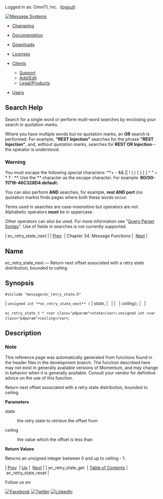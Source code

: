 Logged in as: OmniTI, Inc.  ([logout](https://support.messagesystems.com/logout.php))

[![Message Systems](https://support.messagesystems.com/images/ms-white205.png)](https://support.messagesystems.com/start.php) 

*   [Changelog](https://support.messagesystems.com/start.php?show=changelog)
*   [Documentation](https://support.messagesystems.com/docs/)
*   [Downloads](https://support.messagesystems.com/start.php)

*   [Licenses](https://support.messagesystems.com/license_summary.php)
*   <a href="">Clients</a>
    *   [Support](https://support.messagesystems.com/cs.php)
    *   [Add/Edit](https://support.messagesystems.com/edit_client.php)
    *   [Legal/Products](https://support.messagesystems.com/edit_products.php)
*   [Users](https://support.messagesystems.com/edit_customer.php)

## Search Help

Search for a single word or perform multi-word searches by enclosing your search in quotation marks.

Where you have multiple words but no quotation marks, an **OR** search is performed. For example, **"REST Injection"** searches for the phrase **"REST Injection"**, and, without quotation marks, searches for **REST OR Injection**--the operator is understood.

### Warning

You must escape the following special characters: **+ - && || ! ( ) { } [ ] ^ " ~ * ? : \**. Use the **\** character as the escape character. For example: **B0/00-11719-46C328D4\:default\:**

You can also perform **AND** searches, for example, **rest AND port** (no quotation marks) finds pages where both these words occur.

Terms used in searches are case-insensitive but operators are not. Alphabetic operators **must** be in uppercase.

Other operators can also be used. For more information see "[Query Parser Syntax](https://lucene.apache.org/core/old_versioned_docs/versions/3_0_0/queryparsersyntax.html)". Use of fields in searches is not currently supported.

| ec_retry_state_next |
| [Prev](apis.ec_retry_state_get.php)  | Chapter 34. Message Functions |  [Next](apis.ec_retry_state_reset.php) |

<a name="apis.ec_retry_state_next"></a>
## Name

ec_retry_state_next — Return next offset associated with a retry state distribution, bounded to ceiling

## Synopsis

`#include "message/ec_retry_state.h"`

| `unsigned int **ec_retry_state_next** (` | <var class="pdparam">state</var>, |   |
|   | <var class="pdparam">ceiling</var>`)`; |   |

`ec_retry_state_t * <var class="pdparam">state</var>`;
`unsigned int <var class="pdparam">ceiling</var>`;<a name="idp29849136"></a>
## Description

### Note

This reference page was automatically generated from functions found in the header files in the development branch. The function described here may not exist in generally available versions of Momentum, and may change in behavior when it is generally available. Consult your vendor for definitive advice on the use of this function.

Return next offset associated with a retry state distribution, bounded to ceiling.

**Parameters**

<dl class="variablelist">

<dt>state</dt>

<dd>

the retry state to retrieve the offset from

</dd>

<dt>ceiling</dt>

<dd>

the value which the offset is less than

</dd>

</dl>

**Return Values**

Returns an unsigned integer between 0 and up to ceiling - 1.

| [Prev](apis.ec_retry_state_get.php)  | [Up](ec_message.php) |  [Next](apis.ec_retry_state_reset.php) |
| ec_retry_state_get  | [Table of Contents](index.php) |  ec_retry_state_reset |

Follow us on:

[![Facebook](https://support.messagesystems.com/images/icon-facebook.png)](http://www.facebook.com/messagesystems) [![Twitter](https://support.messagesystems.com/images/icon-twitter.png)](http://twitter.com/#!/MessageSystems) [![LinkedIn](https://support.messagesystems.com/images/icon-linkedin.png)](http://www.linkedin.com/company/message-systems)